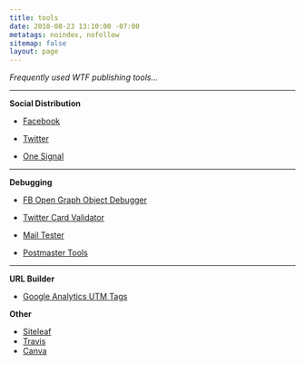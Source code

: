 ```yaml
---
title: tools
date: 2018-08-23 13:10:00 -07:00
metatags: noindex, nofollow
sitemap: false
layout: page
---
```


*Frequently used WTF publishing tools...*

---

**Social Distribution**

* [Facebook](https://business.facebook.com/wtfjht/)

* [Twitter](https://tweetdeck.twitter.com/)

* [One Signal](https://onesignal.com/apps/b2203a05-d61e-466f-8655-6184372a478a)

---

**Debugging**

* [FB Open Graph Object Debugger](https://developers.facebook.com/tools/debug/og/object/)

* [Twitter Card Validator](https://cards-dev.twitter.com/validator)

* [Mail Tester](https://www.mail-tester.com/)

* [Postmaster Tools](https://postmaster.google.com/)

---

**URL Builder**

* [Google Analytics UTM Tags](https://www.facebook.com/business/google-analytics/build-your-url)

**Other**

* [Siteleaf](https://manage.siteleaf.com/sites/59695a700b88061e218224ce/collections/posts)
* [Travis](https://travis-ci.org/mkiser/WTFJHT/builds)
* [Canva](https://www.canva.com/)
